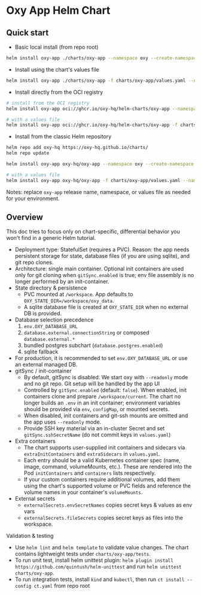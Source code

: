 # Oxy App Helm Chart

## Quick start

- Basic local install (from repo root)

```bash
helm install oxy-app ./charts/oxy-app --namespace oxy --create-namespace
```

- Install using the chart's values file

```bash
helm install oxy-app ./charts/oxy-app -f charts/oxy-app/values.yaml --namespace oxy --create-namespace
```

- Install directly from the OCI registry

```bash
# install from the OCI registry
helm install oxy-app oci://ghcr.io/oxy-hq/helm-charts/oxy-app --namespace oxy --create-namespace

# with a values file
helm install oxy-app oci://ghcr.io/oxy-hq/helm-charts/oxy-app -f charts/oxy-app/values.yaml --namespace oxy --create-namespace
```

- Install from the classic Helm repository

```bash
helm repo add oxy-hq https://oxy-hq.github.io/charts/
helm repo update

helm install oxy-app oxy-hq/oxy-app --namespace oxy --create-namespace

# with a values file
helm install oxy-app oxy-hq/oxy-app -f charts/oxy-app/values.yaml --namespace oxy --create-namespace
```

Notes: replace `oxy-app` release name, namespace, or values file as needed for your environment.

## Overview

This doc tries to focus only on chart-specific, differential behavior you won't find in a generic Helm tutorial.

- Deployment type: StatefulSet (requires a PVC). Reason: the app needs persistent storage for state, database files (if you are using sqlite), and git repo clones.
- Architecture: single main container. Optional init containers are used only for git cloning when `gitSync.enabled` is true; env file assembly is no longer performed by an init-container.
- State directory & persistence
  - PVC mounted at `/workspace`. App defaults to `OXY_STATE_DIR=/workspace/oxy_data`.
  - A sqlite database file is created at `OXY_STATE_DIR` when no external DB is provided.
- Database selection precedence
  1. `env.OXY_DATABASE_URL`
  2. `database.external.connectionString` or composed `database.external.*`
  3. bundled postgres subchart (`database.postgres.enabled`)
  4. sqlite fallback
- For production, it is recommended to set `env.OXY_DATABASE_URL` or use an external managed DB.
- gitSync / init-container
  - By default, gitSync is disabled. We start oxy with `--readonly` mode and no git repo. Git setup will be handled by the app UI
  - Controlled by `gitSync.enabled` (default: `false`). When enabled, init containers clone and prepare `/workspace/current`. The chart no longer builds an `.env` in an init container; environment variables should be provided via `env`, `configMap`, or mounted secrets.
  - When disabled, init containers and git-ssh mounts are omitted and the app uses `--readonly` mode.
  - Provide SSH key material via an in-cluster Secret and set `gitSync.sshSecretName` (do not commit keys in `values.yaml`)
- Extra containers
  - The chart supports user-supplied init containers and sidecars via `extraInitContainers` and `extraSidecars` in `values.yaml`.
  - Each entry should be a valid Kubernetes container spec (name, image, command, volumeMounts, etc.). These are rendered into the Pod `initContainers` and `containers` lists respectively.
  - If your custom containers require additional volumes, add them using the chart's supported volume or PVC fields and reference the volume names in your container's `volumeMounts`.
- External secrets
  - `externalSecrets.envSecretNames` copies secret keys & values as env vars
  - `externalSecrets.fileSecrets` copies secret keys as files into the workspace.

Validation & testing

- Use `helm lint` and `helm template` to validate value changes. The chart contains lightweight tests under `charts/oxy-app/tests`.
- To run unit test, install helm unittest plugin: `helm plugin install https://github.com/quintush/helm-unittest` and run `helm unittest charts/oxy-app`.
- To run integration tests, install `kind` and `kubectl`, then run `ct install --config ct.yaml` from repo root
